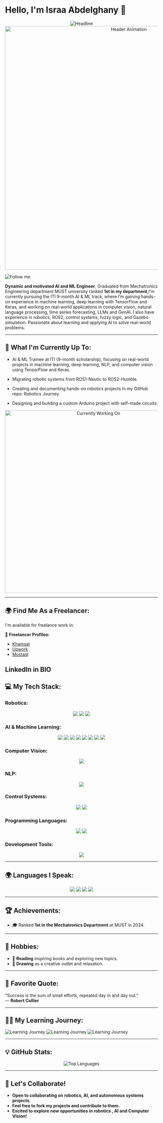 # Hello, I'm **Israa Abdelghany** 👋

<div align=center>
   <img src="https://readme-typing-svg.herokuapp.com?color=%23FF69B4&size=32&center=true&vCenter=true&width=600&height=50&lines=Hello+Everyone+%F0%9F%8E%89;My+name+is+Israa+Abdelghany;+Robotics_AI+Software+Engineer;+Passionate+About+:;+Robotics+,+AI+Apps+and+Research" alt="Headline" />
</div>

<div align="center">
  <img src="https://github.com/IsraaAbdelghany/IsraaAbdelghany/assets/animation-header.gif" alt="Header Animation" width="800"/>
</div>

![Follow me](https://img.shields.io/badge/Follow%20me-brightpink?style=social&logo=github)


**Dynamic and motivated AI and ML Engineer**, Graduated from Mechatronics Engineering department MUST university ranked **1st in my department**,I’m currently pursuing the ITI 9-month AI & ML track, where I’m gaining hands-on experience in machine learning, deep learning with TensorFlow and Keras, and working on real-world applications in computer vision, natural language processing, time series forecasting, LLMs and GenAI. I also have experience in robotics, ROS2, control systems, fuzzy logic, and Gazebo simulation. Passionate about learning and applying AI to solve real-world problems.

---

## 🚀 What I'm Currently Up To:

- AI & ML Trainee at ITI (9-month scholarship), focusing on real-world projects in machine learning, deep learning, NLP, and computer vision using TensorFlow and Keras.

- Migrating robotic systems from ROS1-Neutic to ROS2-Humble.

- Creating and documenting hands-on robotics projects in my GitHub repo: Robotics Journey.

- Designing and building a custom Arduino project with self-made circuits.



<div align="center">
  <img src="https://github.com/IsraaAbdelghany/IsraaAbdelghany/assets/currently-working-on.gif" alt="Currently Working On" width="600"/>
</div>

---

## 🌍 Find Me As a Freelancer:

I'm available for freelance work in:

📌 **Freelancer Profiles:**  

- [Khamsat](https://khamsat.com/user/israa_abdelghany)  
- [Upwork](https://www.upwork.com/freelancers/~01d19d8488b29a086f)  
- [Mostaql](https://mostaql.com/u/IsraaAbdelghany)  

LinkedIn in BIO
---

## 💻 My Tech Stack:

### Robotics:
<div align="center">
  <img src="https://img.shields.io/badge/ROS-22314E?style=flat&logo=ros&logoColor=white"/>
  <img src="https://img.shields.io/badge/Gazebo-9D83D6?style=flat&logo=gazebo&logoColor=white"/>
  <img src="https://img.shields.io/badge/Arduino%20IDE-00979D?style=flat&logo=arduino&logoColor=white"/>
</div>

### AI & Machine Learning:
<div align="center">
  <img src="https://img.shields.io/badge/Python-3776AB?style=flat&logo=python&logoColor=white"/>
  <img src="https://img.shields.io/badge/Pandas-150458?style=flat&logo=pandas&logoColor=white"/>
  <img src="https://img.shields.io/badge/NumPy-013243?style=flat&logo=numpy&logoColor=white"/>
  <img src="https://img.shields.io/badge/Matplotlib-11557C?style=flat&logo=matplotlib&logoColor=white"/>
  <img src="https://img.shields.io/badge/Seaborn-4B8BBE?style=flat&logo=seaborn&logoColor=white"/>
  <img src="https://img.shields.io/badge/Scikit--Learn-F7931E?style=flat&logo=scikit-learn&logoColor=white"/>
  <img src="https://img.shields.io/badge/TensorFlow-FF6F00?style=flat&logo=tensorflow&logoColor=white"/>
  <img src="https://img.shields.io/badge/Keras-D00000?style=flat&logo=keras&logoColor=white"/>


   
</div>

### Computer Vision:
<div align="center">
  <img src="https://img.shields.io/badge/OpenCV-5C3EE8?style=flat&logo=opencv&logoColor=white"/>
</div>

### NLP:
<div align="center">
   <img src="https://img.shields.io/badge/NLTK-9FBC50?style=flat&logo=nltk&logoColor=white"/>
</div>


### Control Systems:
<div align="center">
  <img src="https://img.shields.io/badge/MATLAB-0076A8?style=flat&logo=mathworks&logoColor=white"/>
  <img src="https://img.shields.io/badge/SolidWorks-FE5000?style=flat&logo=solidworks&logoColor=white"/>
</div>

### Programming Languages:
<div align="center">
  <img src="https://img.shields.io/badge/C++-00599C?style=flat&logo=cplusplus&logoColor=white"/>
  <img src="https://img.shields.io/badge/Code::Blocks-0094F5?style=flat&logo=cplusplus&logoColor=white"/>
</div>

### Development Tools:
<div align="center">
  <img src="https://img.shields.io/badge/VS%20Code-007ACC?style=flat&logo=visual-studio-code&logoColor=white"/>
</div>

---

## 🌍 Languages I Speak:

<div align="center">
  <img src="https://img.shields.io/badge/Arabic-Fluent-blue"/>
  <img src="https://img.shields.io/badge/English-B2-green"/>
  <img src="https://img.shields.io/badge/Korean-A2-yellow"/>
  <img src="https://img.shields.io/badge/German-A1-orange"/>
</div>

---

## 🏆 Achievements:

- 🎓 Ranked **1st in the Mechatronics Department** at MUST in 2024.

---

## 🎨 Hobbies:

- 📖 **Reading** inspiring books and exploring new topics.
- 🎨 **Drawing** as a creative outlet and relaxation.

---

## 🌟 Favorite Quote:

"Success is the sum of small efforts, repeated day in and day out."  
— **Robert Collier**

---

## 🧑‍🏫 My Learning Journey:

![Learning Journey](https://img.shields.io/badge/Robotics%20Learning%20Progress-70%25-blue)
![Learning Journey](https://img.shields.io/badge/AI%20%26%20Machine%20Learning%20Learning%20Progress-75%25-orange)
![Learning Journey](https://img.shields.io/badge/Control%20Systems%20Learning%20Progress-60%25-green)

---

## 💡 GitHub Stats:

<div align="center">
  <img src="https://github-readme-stats.vercel.app/api/top-langs/?username=IsraaAbdelghany9&layout=compact&theme=radical" alt="Top Languages"/>
</div>

---

## 🚀 Let's Collaborate!

- **Open to collaborating on robotics, AI, and autonomous systems projects.**
- **Feel free to fork my projects and contribute to them.**
- **Excited to explore new opportunities in robotics , AI and Computer Vision!**


